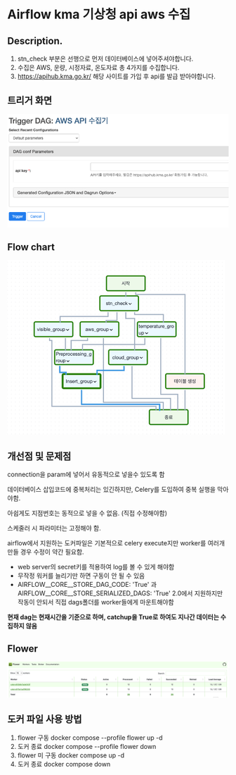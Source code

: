 # Airflow kma 기상청 api aws 수집

## Description.
1. stn_check 부분은 선행으로 먼저 데이터베이스에 넣어주셔야합니다.
2. 수집은 AWS, 운량, 시정자료, 온도자료 총 4가지를 수집합니다.
3. https://apihub.kma.go.kr/ 해당 사이트를 가입 후 api를 발급 받아야합니다.


##  트리거 화면
![img_1.png](img_1.png)

## Flow chart
![img.png](img.png)

## 개선점 및 문제점
connection을 param에 넣어서 유동적으로 넣을수 있도록 함

데이터베이스 삽입코드에 중복처리는 있긴하지만, Celery를 도입하여 중복 실행을 막아야함.

아쉽게도 지점번호는 동적으로 넣을 수 없음. (직접 수정해야함)

스케줄러 시 파라미터는 고정해야 함.

airflow에서 지원하는 도커파일은 기본적으로 celery execute지만 worker를 여러개 만들 경우 수정이 약간 필요함.

- web server의 secret키를 적용하여 log를 볼 수 있게 해야함
- 무작정 워커를 늘리기만 하면 구동이 안 될 수 있음
- AIRFLOW__CORE__STORE_DAG_CODE: 'True' 과 AIRFLOW__CORE__STORE_SERIALIZED_DAGS: 'True' 2.0에서 지원하지만 작동이 안되서 직접 dags폴더를 worker들에게 마운트해야함

**현재 dag는 현재시간을 기준으로 하며, catchup을 True로 하여도 지나간 데이터는 수집하지 않음**


## Flower
![img_2.png](img_2.png)

## 도커 파일 사용 방법
1. flower 구동
docker compose --profile flower up -d
2. 도커 종료
docker compose --profile flower down
3. flower 미 구동
docker compose up -d
2. 도커 종료
docker compose down
